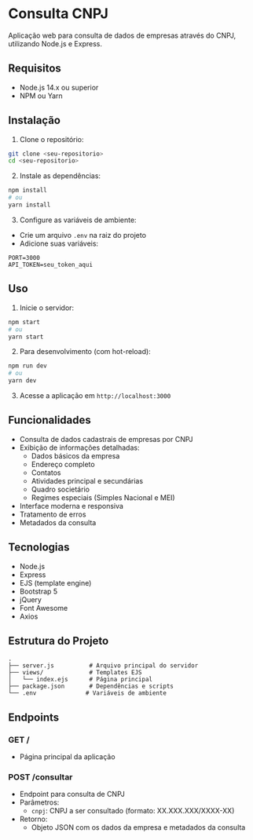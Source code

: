 # Consulta CNPJ

Aplicação web para consulta de dados de empresas através do CNPJ, utilizando Node.js e Express.

## Requisitos

- Node.js 14.x ou superior
- NPM ou Yarn

## Instalação

1. Clone o repositório:
```bash
git clone <seu-repositorio>
cd <seu-repositorio>
```

2. Instale as dependências:
```bash
npm install
# ou
yarn install
```

3. Configure as variáveis de ambiente:
- Crie um arquivo `.env` na raiz do projeto
- Adicione suas variáveis:
```env
PORT=3000
API_TOKEN=seu_token_aqui
```

## Uso

1. Inicie o servidor:
```bash
npm start
# ou
yarn start
```

2. Para desenvolvimento (com hot-reload):
```bash
npm run dev
# ou
yarn dev
```

3. Acesse a aplicação em `http://localhost:3000`

## Funcionalidades

- Consulta de dados cadastrais de empresas por CNPJ
- Exibição de informações detalhadas:
  - Dados básicos da empresa
  - Endereço completo
  - Contatos
  - Atividades principal e secundárias
  - Quadro societário
  - Regimes especiais (Simples Nacional e MEI)
- Interface moderna e responsiva
- Tratamento de erros
- Metadados da consulta

## Tecnologias

- Node.js
- Express
- EJS (template engine)
- Bootstrap 5
- jQuery
- Font Awesome
- Axios

## Estrutura do Projeto

```
.
├── server.js          # Arquivo principal do servidor
├── views/             # Templates EJS
│   └── index.ejs      # Página principal
├── package.json       # Dependências e scripts
└── .env              # Variáveis de ambiente
```

## Endpoints

### GET /
- Página principal da aplicação

### POST /consultar
- Endpoint para consulta de CNPJ
- Parâmetros:
  - `cnpj`: CNPJ a ser consultado (formato: XX.XXX.XXX/XXXX-XX)
- Retorno:
  - Objeto JSON com os dados da empresa e metadados da consulta 